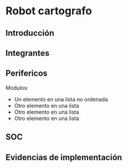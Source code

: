 # Robot cartografo
##  Introducción
##  Integrantes
##  Perifericos
Modulos:
* Un elemento en una lista no ordenada
* Otro elemento en una lista
* Otro elemento en una lista
* Otro elemento en una lista


## SOC
## Evidencias de implementación
